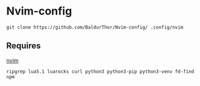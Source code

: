 # Nvim-config

```
git clone https://github.com/BaldurThor/Nvim-config/ .config/nvim
```

## Requires

[nvim](https://github.com/neovim/neovim/blob/master/INSTALL.md#linux)

```
ripgrep lua5.1 luarocks curl python3 python3-pip python3-venv fd-find npm
```

